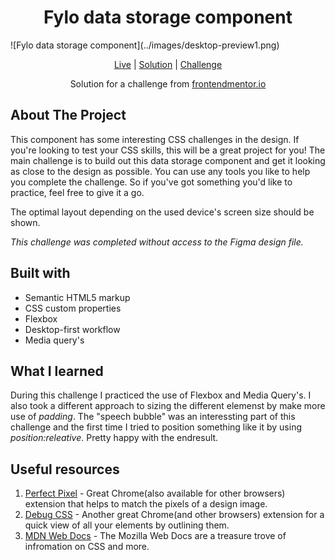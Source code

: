 <h1 align="center">Fylo data storage component</h1>
![Fylo data storage component](../images/desktop-preview1.png)



<div align="center">

[Live](https://damuzid.github.io/fylo-data-storage-component/)
| [Solution]()
| [Challenge](https://www.frontendmentor.io/challenges/fylo-data-storage-component-1dZPRbV5n)

Solution for a challenge from [frontendmentor.io](https://www.frontendmentor.io/)
</div>

## About The Project

This component has some interesting CSS challenges in the design. If you're looking to test your CSS skills, this will be a great project for you!
The main challenge is to build out this data storage component and get it looking as close to the design as possible.
You can use any tools you like to help you complete the challenge. So if you've got something you'd like to practice, feel free to give it a go.

The optimal layout depending on the used device's screen size should be shown.</p>

*This challenge was completed without access to the Figma design file.*</p>

## Built with 

- Semantic HTML5 markup
- CSS custom properties
- Flexbox
- Desktop-first workflow
- Media query's

## What I learned

During this challenge I practiced the use of Flexbox and Media Query's. I also took a different approach to sizing the different elemenst by make more use of *padding*. The "speech bubble" was an interessting part of this challenge and the first time I tried to position something like it by using *position:releative*. Pretty happy with the endresult.

## Useful resources

1. [Perfect Pixel](https://chrome.google.com/webstore/detail/perfectpixel-by-welldonec/dkaagdgjmgdmbnecmcefdhjekcoceebi) - Great Chrome(also available for other browsers) extension that helps to match the pixels of a design image.
3. [Debug CSS](https://chrome.google.com/webstore/detail/debug-css/igiofjnckcagmjgdoaakafngegecjnkj) - Another great Chrome(and other browsers) extension for a quick view of all your elements by outlining them.  
2. [MDN Web Docs](https://developer.mozilla.org/en-US/) - The Mozilla Web Docs are a treasure trove of infromation on CSS and more.

